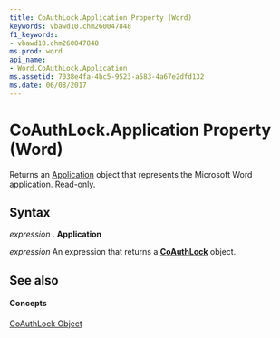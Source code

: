```yaml
---
title: CoAuthLock.Application Property (Word)
keywords: vbawd10.chm260047848
f1_keywords:
- vbawd10.chm260047848
ms.prod: word
api_name:
- Word.CoAuthLock.Application
ms.assetid: 7038e4fa-4bc5-9523-a583-4a67e2dfd132
ms.date: 06/08/2017
---
```



# CoAuthLock.Application Property (Word)

Returns an [Application](Word.Application.md) object that represents the Microsoft Word application. Read-only.


## Syntax

 _expression_ . **Application**

 _expression_ An expression that returns a **[CoAuthLock](Word.CoAuthLock.md)** object.


## See also


#### Concepts


[CoAuthLock Object](Word.CoAuthLock.md)

